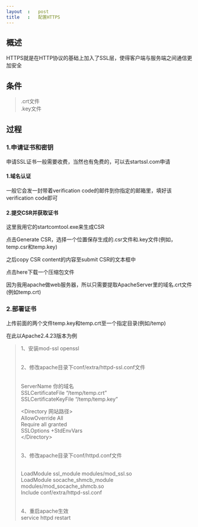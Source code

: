 ```yaml
---
layout	:	post
title	:	配置HTTPS
---
```


## 概述

HTTPS就是在HTTP协议的基础上加入了SSL层，使得客户端与服务端之间通信更加安全

##	条件

<blockquote>
.crt文件<br>
.key文件
</blockquote>

## 过程

### 1.申请证书和密钥

申请SSL证书一般需要收费，当然也有免费的，可以去startssl.com申请

#### 1.域名认证


一般它会发一封带着verification code的邮件到你指定的邮箱里，填好该verification code即可

#### 2.提交CSR并获取证书

这里我用它的startcomtool.exe来生成CSR

点击Generate CSR，选择一个位置保存生成的.csr文件和.key文件(例如，temp.csr和temp.key)

之后copy CSR content的内容至submit CSR的文本框中

点击here下载一个压缩包文件

因为我用apache做web服务器，所以只需要提取ApacheServer里的域名.crt文件(例如temp.crt)

### 2.部署证书

上传前面的两个文件temp.key和temp.crt至一个指定目录(例如/temp)

在此以Apache2.4.23版本为例
<blockquote>
1、安装mod-ssl openssl<br><br>

2、修改apache目录下conf/extra/httpd-ssl.conf文件<br><br>

ServerName 你的域名<br>
SSLCertificateFile “/temp/temp.crt”<br>
SSLCertificateKeyFile “/temp/temp.key”<br>
	
&lt;Directory 网站路径&gt;<br>
AllowOverride All<br>
Require all granted<br>
SSLOptions +StdEnvVars<br>
&lt;/Directory&gt;<br><br>

3、修改apache目录下conf/httpd.conf文件<br><br>

LoadModule ssl_module modules/mod_ssl.so<br>
LoadModule socache_shmcb_module modules/mod_socache_shmcb.so<br>
Include conf/extra/httpd-ssl.conf<br><br>

4、重启apache生效<br>
service httpd restart
</blockquote>
